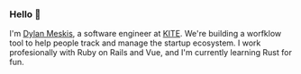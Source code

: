 ### Hello 👋

I'm [Dylan Meskis](https://dylanmeskis.com), a software engineer at [KITE](https://kitesrm.com/). We're building a worfklow tool to help people track and manage the startup ecosystem. I work profesionally with Ruby on Rails and Vue, and I'm currently learning Rust for fun.
